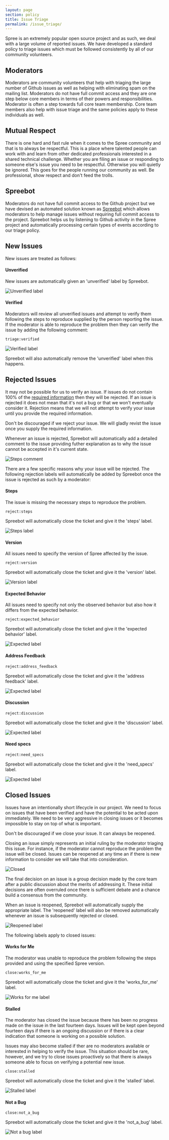 ```yaml
---
layout: page
section: policy
title: Issue Triage
permalink: /issue_triage/
---
```


Spree is an extremely popular open source project and as such, we deal with a large volume of reported issues. We have developed a standard policy to triage issues which must be followed consistently by all of our community volunteers.

## Moderators

Moderators are community volunteers that help with triaging the large number of Github issues as well as helping with eliminating spam on the mailing list. Moderators do not have full commit access and they are one step below core members in terms of their powers and responsibilities. Moderator is often a step towards full core team membership. Core team members also help with issue triage and the same policies apply to these individuals as well.

## Mutual Respect

There is one hard and fast rule when it comes to the Spree community and that is to always be respectful. This is a place where talented people can work with and learn from other dedicated professionals interested in a shared technical challenge. Whether you are filing an issue or responding to someone else's issue you need to be respectful. Otherwise you will quietly be ignored. This goes for the people running our community as well. Be professional, show respect and don't feed the trolls.

## Spreebot

Moderators do not have full commit access to the Github project but we have devised an automated solution known as [Spreebot](https://github.com/spree/spreebot) which allows moderators to help manage issues without requiring full commit access to the project. Spreebot helps us by listening to Github activity in the Spree project and automatically processing certain types of events according to our triage policy.

## New Issues

New issues are treated as follows:

#### **Unverified**

New issues are automatically given an 'unverified' label by Spreebot.

![Unverified label](/assets/unverified.png)

#### **Verified**

Moderators will review all unverified issues and attempt to verify them following the steps to reproduce supplied by the person reporting the issue. If the moderator is able to reproduce the problem then they can verify the issue by adding the following comment:

```
triage:verified
```

![Verified label](/assets/verified.png)

Spreebot will also automatically remove the 'unverified' label when this happens.

## Rejected Issues

It may not be possible for us to verify an issue. If issues do not contain 100% of the [required information](/issues) then they will be rejected. If an issue is rejected it does not mean that it's not a bug or that we won't eventually consider it. Rejection means that we will not attempt to verify your issue until you provide the required information.

<span class="warning">Don't be discouraged if we reject your issue. We will gladly revist the issue once you supply the required information.</span>

Whenever an issue is rejected, Spreebot will automatically add a detailed comment to the issue providing futher explanation as to why the issue cannot be accepted in it's current state.

![Steps comment](/assets/steps_comment.png)

There are a few specific reasons why your issue will be rejected. The following rejection labels will automatically be added by Spreebot once the issue is rejected as such by a moderator:

#### **Steps**

The issue is missing the necessary steps to reproduce the problem.

```
reject:steps
```
Spreebot will automatically close the ticket and give it the 'steps' label.

![Steps label](/assets/steps.png)

#### **Version**

All issues need to specify the version of Spree affected by the issue.

```
reject:version
```

Spreebot will automatically close the ticket and give it the 'version' label.

![Version label](/assets/version.png)

#### **Expected Behavior**

All issues need to specify not only the observed behavior but also how it differs from the expected behavior.

```
reject:expected_behavior
```

Spreebot will automatically close the ticket and give it the 'expected behavior' label.

![Expected label](/assets/expected_behavior.png)

#### **Address Feedback**

```
reject:address_feedback
```

Spreebot will automatically close the ticket and give it the 'address feedback' label.

![Expected label](/assets/address_feedback.png)

#### **Discussion**

```
reject:discussion
```

Spreebot will automatically close the ticket and give it the 'discussion' label.

![Expected label](/assets/discussion.png)


#### **Need specs**

```
reject:need_specs
```

Spreebot will automatically close the ticket and give it the 'need_specs' label.

![Expected label](/assets/need_specs.png)


## Closed Issues

Issues have an intentionally short lifecycle in our project. We need to focus on issues that have been verified and have the potential to be acted upon immediately. We need to be very aggressive in closing issues or it becomes impossible to stay on top of what is important.

<span class="warning">Don't be discouraged if we close your issue. It can always be reopened.</span>

Closing an issue simply represents an initial ruling by the moderator triaging this issue. For instance, if the moderator cannot reproduce the problem the issue will be closed. Issues can be reopened at any time an if there is new information to consider we will take that into consideration.

![Closed](/assets/closed.png)

The final decision on an issue is a group decision made by the core team after a public discussion about the merits of addressing it. These initial decisions are often overruled once there is sufficient debate and a chance build a  consensus from the community.

When an issue is reopened, Spreebot will automatically supply the appropriate label. The 'reopened' label will also be removed automatically whenever an issue is subsequently rejected or closed.

![Reopened label](/assets/reopened.png)

The following labels apply to closed issues:

#### **Works for Me**

The moderator was unable to reproduce the problem following the steps provided and using the specified Spree version.

```
close:works_for_me
```

Spreebot will automatically close the ticket and give it the 'works_for_me' label.

![Works for me label](/assets/works_for_me.png)

#### **Stalled**

The moderator has closed the issue because there has been no progress made on the issue in the last fourteen days. Issues will be kept open beyond fourteen days if there is an ongoing discussion or if there is a clear indication that someone is working on a possible solution.

Issues may also become stalled if ther are no moderators available or interested in helping to verify the issue. This situation should be rare, however, and we try to close issues proactively so that there is always someone able to focus on verifying a potential new issue.

```
close:stalled
```

Spreebot will automatically close the ticket and give it the 'stalled' label.

![Stalled label](/assets/stalled.png)

#### **Not a Bug**


```
close:not_a_bug
```

Spreebot will automatically close the ticket and give it the 'not_a_bug' label.

![Not a bug label](/assets/not_a_bug.png)
